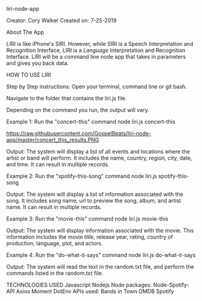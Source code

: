 liri-node-app

Creator: Cory Walker
Created on: 7-25-2019

About The App

LIRI is like iPhone's SIRI. However, while SIRI is a Speech Interpretation and Recognition Interface, LIRI is a _Language_ Interpretation and Recognition Interface. LIRI will be a command line node app that takes in parameters and gives you back data.

HOW TO USE LIRI

Step by Step instructions: 
Open your terminal, command line or git bash.

Navigate to the folder that contains the liri.js file.

Depending on the command you run, the output will vary.

Example 1: Run the "concert-this" command
node liri.js concert-this <name of artist or band>

https://raw.githubusercontent.com/GospelBeats/liri-node-app/master/concert_this_results.PNG

Output: The system will display a list of all events and locations where the artist or band will perform. It includes the name, country, region, city, date, and time. It can result in multiple records. 

Example 2: Run the "spotify-this-song" command
node liri.js spotify-this-song <name of song>

Output: The system will display a list of information associated with the song. It includes song name, url to preview the song, album, and artist name. It can result in multiple records. 

Example 3: Run the "movie-this" command
node liri.js movie-this <name of movie>

Output: The system will display information associated with the movie. This information includes the movie title, release year, rating, country of production, language, plot, and actors.

Example 4: Run the "do-what-it-says" command
node liri.js do-what-it-says

Output: The system will read the text in the random.txt file, and perform the commands listed in the random.txt file.

TECHNOLOGIES USED
Javascript
Nodejs
Node packages:
Node-Spotify-API
Axios
Moment
DotEnv
APIs used:
Bands in Town
OMDB
Spotify